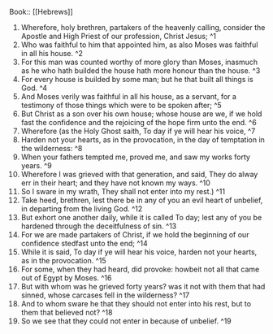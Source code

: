  Book:: [[Hebrews]]
 1. Wherefore, holy brethren, partakers of the heavenly calling, consider the Apostle and High Priest of our profession, Christ Jesus; ^1
 2. Who was faithful to him that appointed him, as also Moses was faithful in all his house. ^2
 3. For this man was counted worthy of more glory than Moses, inasmuch as he who hath builded the house hath more honour than the house. ^3
 4. For every house is builded by some man; but he that built all things is God. ^4
 5. And Moses verily was faithful in all his house, as a servant, for a testimony of those things which were to be spoken after; ^5
 6. But Christ as a son over his own house; whose house are we, if we hold fast the confidence and the rejoicing of the hope firm unto the end. ^6
 7. Wherefore (as the Holy Ghost saith, To day if ye will hear his voice, ^7
 8. Harden not your hearts, as in the provocation, in the day of temptation in the wilderness: ^8
 9. When your fathers tempted me, proved me, and saw my works forty years. ^9
 10. Wherefore I was grieved with that generation, and said, They do alway err in their heart; and they have not known my ways. ^10
 11. So I sware in my wrath, They shall not enter into my rest.) ^11
 12. Take heed, brethren, lest there be in any of you an evil heart of unbelief, in departing from the living God. ^12
 13. But exhort one another daily, while it is called To day; lest any of you be hardened through the deceitfulness of sin. ^13
 14. For we are made partakers of Christ, if we hold the beginning of our confidence stedfast unto the end; ^14
 15. While it is said, To day if ye will hear his voice, harden not your hearts, as in the provocation. ^15
 16. For some, when they had heard, did provoke: howbeit not all that came out of Egypt by Moses. ^16
 17. But with whom was he grieved forty years? was it not with them that had sinned, whose carcases fell in the wilderness? ^17
 18. And to whom sware he that they should not enter into his rest, but to them that believed not? ^18
 19. So we see that they could not enter in because of unbelief. ^19
